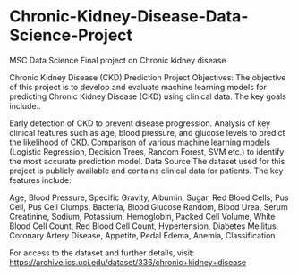 # Chronic-Kidney-Disease-Data-Science-Project
MSC Data Science Final project on Chronic kidney disease 

Chronic Kidney Disease (CKD) Prediction 
Project Objectives:
The objective of this project is to develop and evaluate machine learning models for predicting Chronic Kidney Disease (CKD) using clinical data. The key goals include..

Early detection of CKD to prevent disease progression.
Analysis of key clinical features such as age, blood pressure, and glucose levels to predict the likelihood of CKD.
Comparison of various machine learning models (Logistic Regression, Decision Trees, Random Forest, SVM etc.) to identify the most accurate prediction model.
Data Source
The dataset used for this project is publicly available and contains clinical data for patients. The key features include:

Age,
Blood Pressure,
Specific Gravity,
Albumin,
Sugar,
Red Blood Cells,
Pus Cell,
Pus Cell Clumps,
Bacteria,
Blood Glucose Random,
Blood Urea,
Serum Creatinine,
Sodium,
Potassium,
Hemoglobin,
Packed Cell Volume,
White Blood Cell Count,
Red Blood Cell Count,
Hypertension,
Diabetes Mellitus,
Coronary Artery Disease,
Appetite,
Pedal Edema,
Anemia,
Classification

For access to the dataset and further details, visit: https://archive.ics.uci.edu/dataset/336/chronic+kidney+disease
